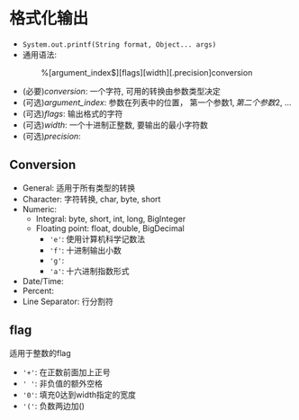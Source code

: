 # 格式化输出

- `System.out.printf(String format, Object... args)`
- 通用语法:

&emsp;&emsp;&emsp;&emsp;%[argument_index$][flags][width][.precision]conversion

- (必要)*conversion*: 一个字符, 可用的转换由参数类型决定
- (可选)*argument_index*: 参数在列表中的位置， 第一个参数1$, 第二个参数2$, ...
- (可选)*flags*: 输出格式的字符
- (可选)*width*: 一个十进制正整数, 要输出的最小字符数
- (可选)*precision*:

## Conversion

- General: 适用于所有类型的转换
- Character: 字符转换, char, byte, short
- Numeric: 
  - Integral: byte, short, int, long, BigInteger
  - Floating point: float, double, BigDecimal
    - `'e'`: 使用计算机科学记数法
    - `'f'`: 十进制输出小数
    - `'g'`: 
    - `'a'`: 十六进制指数形式
- Date/Time: 
- Percent: 
- Line Separator: 行分割符

## flag

适用于整数的flag

- `'+'`: 在正数前面加上正号
- `' '`: 非负值的额外空格
- `'0'`: 填充0达到width指定的宽度
- `'('`: 负数两边加()